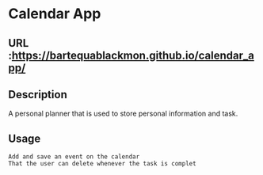 # Calendar App

## URL :https://bartequablackmon.github.io/calendar_app/

## Description 

A personal planner that is used to store personal information and task.

## Usage ##
```
Add and save an event on the calendar
That the user can delete whenever the task is complet
```


